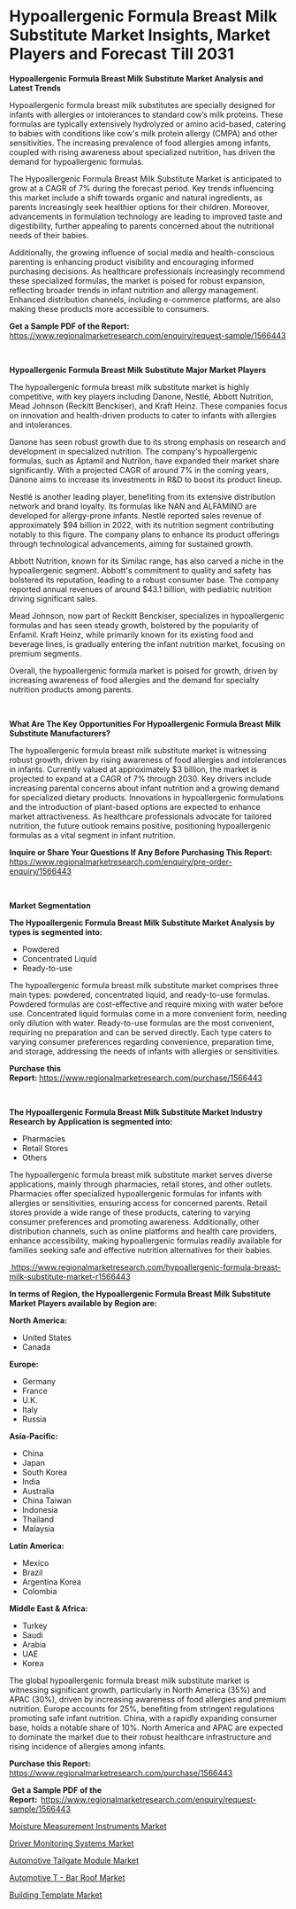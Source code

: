 <p><h1>Hypoallergenic Formula Breast Milk Substitute Market Insights, Market Players and Forecast Till 2031</h1></p><p><strong>Hypoallergenic Formula Breast Milk Substitute Market Analysis and Latest Trends</strong></p>
<p><p>Hypoallergenic formula breast milk substitutes are specially designed for infants with allergies or intolerances to standard cow’s milk proteins. These formulas are typically extensively hydrolyzed or amino acid-based, catering to babies with conditions like cow's milk protein allergy (CMPA) and other sensitivities. The increasing prevalence of food allergies among infants, coupled with rising awareness about specialized nutrition, has driven the demand for hypoallergenic formulas.</p><p>The Hypoallergenic Formula Breast Milk Substitute Market is anticipated to grow at a CAGR of 7% during the forecast period. Key trends influencing this market include a shift towards organic and natural ingredients, as parents increasingly seek healthier options for their children. Moreover, advancements in formulation technology are leading to improved taste and digestibility, further appealing to parents concerned about the nutritional needs of their babies.</p><p>Additionally, the growing influence of social media and health-conscious parenting is enhancing product visibility and encouraging informed purchasing decisions. As healthcare professionals increasingly recommend these specialized formulas, the market is poised for robust expansion, reflecting broader trends in infant nutrition and allergy management. Enhanced distribution channels, including e-commerce platforms, are also making these products more accessible to consumers.</p></p>
<p><strong>Get a Sample PDF of the Report:&nbsp;</strong> <a href="https://www.regionalmarketresearch.com/enquiry/request-sample/1566443">https://www.regionalmarketresearch.com/enquiry/request-sample/1566443</a></p>
<p>&nbsp;</p>
<p><strong>Hypoallergenic Formula Breast Milk Substitute Major Market Players</strong></p>
<p><p>The hypoallergenic formula breast milk substitute market is highly competitive, with key players including Danone, Nestlé, Abbott Nutrition, Mead Johnson (Reckitt Benckiser), and Kraft Heinz. These companies focus on innovation and health-driven products to cater to infants with allergies and intolerances.</p><p>Danone has seen robust growth due to its strong emphasis on research and development in specialized nutrition. The company's hypoallergenic formulas, such as Aptamil and Nutrilon, have expanded their market share significantly. With a projected CAGR of around 7% in the coming years, Danone aims to increase its investments in R&D to boost its product lineup.</p><p>Nestlé is another leading player, benefiting from its extensive distribution network and brand loyalty. Its formulas like NAN and ALFAMINO are developed for allergy-prone infants. Nestlé reported sales revenue of approximately $94 billion in 2022, with its nutrition segment contributing notably to this figure. The company plans to enhance its product offerings through technological advancements, aiming for sustained growth.</p><p>Abbott Nutrition, known for its Similac range, has also carved a niche in the hypoallergenic segment. Abbott's commitment to quality and safety has bolstered its reputation, leading to a robust consumer base. The company reported annual revenues of around $43.1 billion, with pediatric nutrition driving significant sales.</p><p>Mead Johnson, now part of Reckitt Benckiser, specializes in hypoallergenic formulas and has seen steady growth, bolstered by the popularity of Enfamil. Kraft Heinz, while primarily known for its existing food and beverage lines, is gradually entering the infant nutrition market, focusing on premium segments.</p><p>Overall, the hypoallergenic formula market is poised for growth, driven by increasing awareness of food allergies and the demand for specialty nutrition products among parents.</p></p>
<p>&nbsp;</p>
<p><strong>What Are The Key Opportunities For Hypoallergenic Formula Breast Milk Substitute Manufacturers?</strong></p>
<p><p>The hypoallergenic formula breast milk substitute market is witnessing robust growth, driven by rising awareness of food allergies and intolerances in infants. Currently valued at approximately $3 billion, the market is projected to expand at a CAGR of 7% through 2030. Key drivers include increasing parental concerns about infant nutrition and a growing demand for specialized dietary products. Innovations in hypoallergenic formulations and the introduction of plant-based options are expected to enhance market attractiveness. As healthcare professionals advocate for tailored nutrition, the future outlook remains positive, positioning hypoallergenic formulas as a vital segment in infant nutrition.</p></p>
<p><strong>Inquire or Share Your Questions If Any Before Purchasing This Report:</strong> <a href="https://www.regionalmarketresearch.com/enquiry/pre-order-enquiry/1566443">https://www.regionalmarketresearch.com/enquiry/pre-order-enquiry/1566443</a></p>
<p>&nbsp;</p>
<p><strong>Market Segmentation</strong></p>
<p><strong>The Hypoallergenic Formula Breast Milk Substitute Market Analysis by types is segmented into:</strong></p>
<p><ul><li>Powdered</li><li>Concentrated Liquid</li><li>Ready-to-use</li></ul></p>
<p><p>The hypoallergenic formula breast milk substitute market comprises three main types: powdered, concentrated liquid, and ready-to-use formulas. Powdered formulas are cost-effective and require mixing with water before use. Concentrated liquid formulas come in a more convenient form, needing only dilution with water. Ready-to-use formulas are the most convenient, requiring no preparation and can be served directly. Each type caters to varying consumer preferences regarding convenience, preparation time, and storage, addressing the needs of infants with allergies or sensitivities.</p></p>
<p><strong>Purchase this Report:&nbsp;</strong><a href="https://www.regionalmarketresearch.com/purchase/1566443">https://www.regionalmarketresearch.com/purchase/1566443</a></p>
<p>&nbsp;</p>
<p><strong>The Hypoallergenic Formula Breast Milk Substitute Market Industry Research by Application is segmented into:</strong></p>
<p><ul><li>Pharmacies</li><li>Retail Stores</li><li>Others</li></ul></p>
<p><p>The hypoallergenic formula breast milk substitute market serves diverse applications, mainly through pharmacies, retail stores, and other outlets. Pharmacies offer specialized hypoallergenic formulas for infants with allergies or sensitivities, ensuring access for concerned parents. Retail stores provide a wide range of these products, catering to varying consumer preferences and promoting awareness. Additionally, other distribution channels, such as online platforms and health care providers, enhance accessibility, making hypoallergenic formulas readily available for families seeking safe and effective nutrition alternatives for their babies.</p></p>
<p><a href="https://www.regionalmarketresearch.com/hypoallergenic-formula-breast-milk-substitute-market-r1566443">&nbsp;https://www.regionalmarketresearch.com/hypoallergenic-formula-breast-milk-substitute-market-r1566443</a></p>
<p><strong>In terms of Region, the Hypoallergenic Formula Breast Milk Substitute Market Players available by Region are:</strong></p>
<p>
    <p> <strong> North America: </strong>
        <ul>
            <li>United States</li>
            <li>Canada</li>
        </ul>
        </p> 
    <p> <strong> Europe: </strong>
        <ul>
            <li>Germany</li>
            <li>France</li>
            <li>U.K.</li>
            <li>Italy</li>
            <li>Russia</li>
        </ul>
        </p> 
    <p> <strong> Asia-Pacific: </strong>
        <ul>
            <li>China</li>
            <li>Japan</li>
            <li>South Korea</li>
            <li>India</li>
            <li>Australia</li>
            <li>China Taiwan</li>
            <li>Indonesia</li>
            <li>Thailand</li>
            <li>Malaysia</li>
        </ul>
        </p> 
    <p> <strong> Latin America: </strong>
        <ul>
            <li>Mexico</li>
            <li>Brazil</li>
            <li>Argentina Korea</li>
            <li>Colombia</li>
        </ul>
        </p> 
    <p> <strong> Middle East & Africa: </strong>
        <ul>
            <li>Turkey</li>
            <li>Saudi</li>
            <li>Arabia</li>
            <li>UAE</li>
            <li>Korea</li>
        </ul>
    </p>
    </p>
<p><p>The global hypoallergenic formula breast milk substitute market is witnessing significant growth, particularly in North America (35%) and APAC (30%), driven by increasing awareness of food allergies and premium nutrition. Europe accounts for 25%, benefiting from stringent regulations promoting safe infant nutrition. China, with a rapidly expanding consumer base, holds a notable share of 10%. North America and APAC are expected to dominate the market due to their robust healthcare infrastructure and rising incidence of allergies among infants.</p></p>
<p><strong>Purchase this Report: </strong><a href="https://www.regionalmarketresearch.com/purchase/1566443">https://www.regionalmarketresearch.com/purchase/1566443</a></p>
<p>&nbsp;<strong>Get a Sample PDF of the Report:&nbsp;&nbsp;</strong><a href="https://www.regionalmarketresearch.com/enquiry/request-sample/1566443">https://www.regionalmarketresearch.com/enquiry/request-sample/1566443</a></p>
<p><strong></strong></p>
<p><p><a href="https://www.linkedin.com/pulse/what-current-future-prospects-moisture-measurement-instruments-uxn2f?trackingId=25EJXaCISJu9og9%2FPT0BDw%3D%3D">Moisture Measurement Instruments Market</a></p><p><a href="https://issuu.com/reportprime-2/docs/driver-monitoring-systems-market-si_81a384b12f9ce0">Driver Monitoring Systems Market</a></p><p><a href="https://medium.com/@camillefunk1914/global-automotive-tailgate-module-market-status-2024-2031-and-forecast-by-region-product-end-2af539acd0fc">Automotive Tailgate Module Market</a></p><p><a href="https://medium.com/@camillefunk1914/market-insights-global-automotive-t-bar-roof-market-forecast-and-innovation-trends-2024-2031-6071310aee66">Automotive T - Bar Roof Market</a></p><p><a href="https://issuu.com/reportprime-2/docs/building-template-market-size-2030._aa6ab088d2f0d1">Building Template Market</a></p></p>